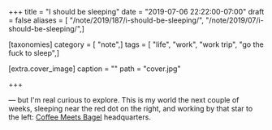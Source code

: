+++
title = "I should be sleeping"
date = "2019-07-06 22:22:00-07:00"
draft = false
aliases = [ "/note/2019/187/i-should-be-sleeping/", "/note/2019/07/i-should-be-sleeping/",]

[taxonomies]
category = [ "note",]
tags = [ "life", "work", "work trip", "go the fuck to sleep",]

[extra.cover_image]
caption = ""
path = "cover.jpg"

+++

— but I'm real curious to explore. This is my world the next couple of weeks,
sleeping near the red dot on the right, and working by that star to the left:
[Coffee Meets Bagel][] headquarters.

[Coffee Meets Bagel]: https://coffeemeetsbagel.com/